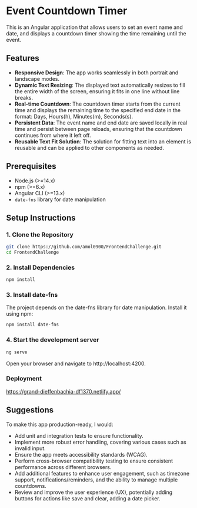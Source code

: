 # Event Countdown Timer

This is an Angular application that allows users to set an event name and date, and displays a countdown timer showing the time remaining until the event.

## Features

- **Responsive Design**: The app works seamlessly in both portrait and landscape modes.
- **Dynamic Text Resizing**: The displayed text automatically resizes to fill the entire width of the screen, ensuring it fits in one line without line breaks.
- **Real-time Countdown**: The countdown timer starts from the current time and displays the remaining time to the specified end date in the format: Days, Hours(h), Minutes(m), Seconds(s).
- **Persistent Data**: The event name and end date are saved locally in real time and persist between page reloads, ensuring that the countdown continues from where it left off.
- **Reusable Text Fit Solution**: The solution for fitting text into an element is reusable and can be applied to other components as needed.

## Prerequisites

- Node.js (>=14.x)
- npm (>=6.x)
- Angular CLI (>=13.x)
- `date-fns` library for date manipulation

## Setup Instructions

### 1. Clone the Repository

```sh
git clone https://github.com/amol0900/FrontendChallenge.git
cd FrontendChallenge
```

### 2. Install Dependencies
```sh
npm install
```

### 3. Install date-fns
The project depends on the date-fns library for date manipulation. Install it using npm:
```sh
npm install date-fns
```

### 4. Start the development server
```sh
ng serve
```
Open your browser and navigate to http://localhost:4200.

### Deployment
https://grand-dieffenbachia-df1370.netlify.app/

## Suggestions
To make this app production-ready, I would:

- Add unit and integration tests to ensure functionality.
- Implement more robust error handling, covering various cases such as invalid input.
- Ensure the app meets accessibility standards (WCAG).
- Perform cross-browser compatibility testing to ensure consistent performance across different browsers.
- Add additional features to enhance user engagement, such as timezone support, notifications/reminders, and the ability to manage multiple countdowns.
- Review and improve the user experience (UX), potentially adding buttons for actions like save and clear, adding a date picker.

